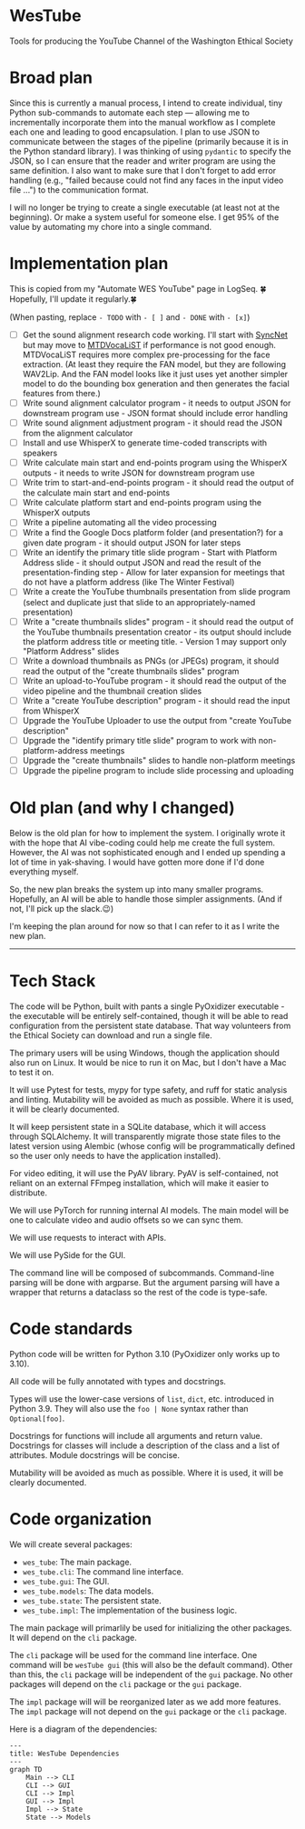 # WesTube

Tools for producing the YouTube Channel of the Washington Ethical Society

# Broad plan

Since this is currently a manual process, I intend to
create individual, tiny Python sub-commands to automate each step — allowing
me to incrementally incorporate them into the manual workflow as I
complete each one and leading to good encapsulation. I plan to use JSON
to communicate between the stages of the pipeline (primarily because it
is in the Python standard library). I was thinking of using `pydantic`
to specify the JSON, so I can ensure that the reader and writer program
are using the same definition. I also want to make sure that I don't
forget to add error handling (e.g., "failed because could not find any
faces in the input video file ...") to the communication format.

I will no longer be trying to create a single executable (at least not at the beginning). Or make a system useful for someone else. I get 95% of the value by automating my chore into a single command.

# Implementation plan

This is copied from my "Automate WES YouTube" page in LogSeq. 🍀Hopefully, I'll update it regularly.🍀

(When pasting, replace `- TODO` with `- [ ]` and `- DONE` with `- [x]`)

- [ ] Get the sound alignment research code working. I'll start with [SyncNet](https://github.com/joonson/syncnet_python) but may move to [MTDVocaLiST](https://github.com/xjchenGit/MTDVocaLiST) if performance is not good enough. MTDVocaLiST requires more complex pre-processing for the face extraction. (At least they require the FAN model, but they are following WAV2Lip. And the FAN model looks like it just uses yet another simpler model to do the bounding box generation and then generates the facial features from there.)
- [ ] Write sound alignment calculator program - it needs to output JSON for downstream program use - JSON format should include error handling
- [ ] Write sound alignment adjustment program - it should read the JSON from the alignment calculator
- [ ] Install and use WhisperX to generate time-coded transcripts with speakers
- [ ] Write calculate main start and end-points program using the WhisperX outputs - it needs to write JSON for downstream program use
- [ ] Write trim to start-and-end-points program - it should read the output of the calculate main start and end-points
- [ ] Write calculate platform start and end-points program using the WhisperX outputs
- [ ] Write a pipeline automating all the video processing
- [ ] Write a find the Google Docs platform folder (and presentation?) for a given date program - it should output JSON for later steps
- [ ] Write an identify the primary title slide program - Start with Platform Address slide - it should output JSON and read the result of the presentation-finding step - Allow for later expansion for meetings that do not have a platform address (like The Winter Festival)
- [ ] Write a create the YouTube thumbnails presentation from slide program (select and duplicate just that slide to an appropriately-named presentation)
- [ ] Write a "create thumbnails slides" program - it should read the output of the YouTube thumbnails presentation creator - its output should include the platform address title or meeting title. - Version 1 may support only "Platform Address" slides
- [ ] Write a download thumbnails as PNGs (or JPEGs) program, it should read the output of the "create thumbnails slides" program
- [ ] Write an upload-to-YouTube program - it should read the output of the video pipeline and the thumbnail creation slides
- [ ] Write a "create YouTube description" program - it should read the input from WhisperX
- [ ] Upgrade the YouTube Uploader to use the output from "create YouTube description"
- [ ] Upgrade the "identify primary title slide" program to work with non-platform-address meetings
- [ ] Upgrade the "create thumbnails" slides to handle non-platform meetings
- [ ] Upgrade the pipeline program to include slide processing and uploading

# Old plan (and why I changed)

Below is the old plan for how to implement the system. I originally wrote it with the hope that AI vibe-coding could help me create the full system. However, the AI was not sophisticated enough and I ended up spending a lot of time in yak-shaving. I would have gotten more done if I'd done everything myself.

So, the new plan breaks the system up into many smaller programs. Hopefully, an AI will be able to handle those simpler assignments. (And if not, I'll pick up the slack.😉)

I'm keeping the plan around for now so that I can refer to it as I write the new plan.

______________________________________________________________________

# Tech Stack

The code will be Python, built with pants a single PyOxidizer executable - the executable will be entirely self-contained, though it will be able to read configuration from the persistent state database. That way volunteers from the Ethical Society can download and run a single file.

The primary users will be using Windows, though the application should also run on Linux. It would be nice to run it on Mac, but I don't have a Mac to test it on.

It will use Pytest for tests, mypy for type safety, and ruff for static analysis and linting.
Mutability will be avoided as much as possible. Where it is used, it will be clearly documented.

It will keep persistent state in a SQLite database, which it will access through SQLAlchemy. It will transparently migrate those state files to the latest version using Alembic (whose config will be programmatically defined so the user only needs to have the application installed).

For video editing, it will use the PyAV library. PyAV is self-contained, not reliant on an external FFmpeg installation, which will make it easier to distribute.

We will use PyTorch for running internal AI models. The main model will be one to calculate video and audio offsets so we can sync them.

We will use requests to interact with APIs.

We will use PySide for the GUI.

The command line will be composed of subcommands. Command-line parsing will be done with argparse. But
the argument parsing will have a wrapper that returns a dataclass so the rest of the code is type-safe.

# Code standards

Python code will be written for Python 3.10 (PyOxidizer only works up to 3.10).

All code will be fully annotated with types and docstrings.

Types will use the lower-case versions of `list`, `dict`, etc. introduced in Python 3.9. They will also use the `foo | None` syntax rather than `Optional[foo]`.

Docstrings for functions will include all arguments and return value. Docstrings for classes will include a description of the class and a list of attributes. Module docstrings will be concise.

Mutability will be avoided as much as possible. Where it is used, it will be clearly documented.

# Code organization

We will create several packages:

- `wes_tube`: The main package.
- `wes_tube.cli`: The command line interface.
- `wes_tube.gui`: The GUI.
- `wes_tube.models`: The data models.
- `wes_tube.state`: The persistent state.
- `wes_tube.impl`: The implementation of the business logic.

The main package will primarlily be used for initializing the other packages. It will depend on the
`cli` package.

The `cli` package will be used for the command line interface. One command will be `wesTube gui` (this will also be the default command). Other than this, the `cli` package will be independent of the `gui` package. No other packages will depend on the `cli` package or the `gui` package.

The `impl` package will will be reorganized later as we add more features. The `impl` package will not depend on the `gui` package or the `cli` package.

Here is a diagram of the dependencies:

```mermaid
---
title: WesTube Dependencies
---
graph TD
    Main --> CLI
    CLI --> GUI
    CLI --> Impl
    GUI --> Impl
    Impl --> State
    State --> Models
```
